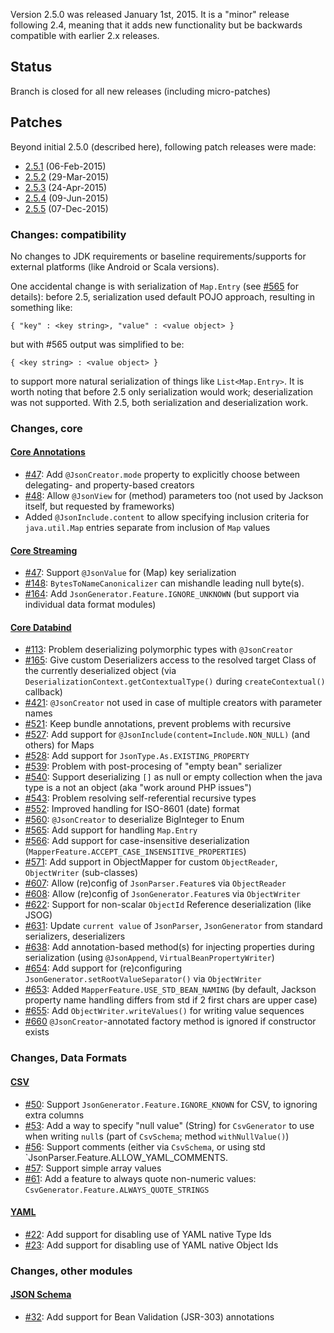 Version 2.5.0 was released January 1st, 2015.
It is a "minor" release following 2.4, meaning that it adds new functionality but be backwards compatible with earlier 2.x releases.

## Status

Branch is closed for all new releases (including micro-patches)

## Patches

Beyond initial 2.5.0 (described here), following patch releases were made:

* [2.5.1](Jackson-Release-2.5.1) (06-Feb-2015)
* [2.5.2](Jackson-Release-2.5.2) (29-Mar-2015)
* [2.5.3](Jackson-Release-2.5.3) (24-Apr-2015)
* [2.5.4](Jackson-Release-2.5.4) (09-Jun-2015)
* [2.5.5](Jackson-Release-2.5.5) (07-Dec-2015)

### Changes: compatibility

No changes to JDK requirements or baseline requirements/supports for external platforms (like Android or Scala versions).

One accidental change is with serialization of `Map.Entry` (see [#565](../../jackson-databind/issues/565) for details): before 2.5, serialization used default POJO approach, resulting in something like:

```
{ "key" : <key string>, "value" : <value object> }
```

but with #565 output was simplified to be:

```
{ <key string> : <value object> }
```

to support more natural serialization of things like `List<Map.Entry>`.
It is worth noting that before 2.5 only serialization would work; deserialization was not supported.
With 2.5, both serialization and deserialization work.

### Changes, core

#### [Core Annotations](../../jackson-annotations)

* [#47](../../jackson-annotations/issues/47): Add `@JsonCreator.mode` property to explicitly choose between delegating- and property-based creators
* [#48](../../jackson-annotations/issues/48): Allow `@JsonView` for (method) parameters too (not used by Jackson itself, but requested by frameworks)
* Added `@JsonInclude.content` to allow specifying inclusion criteria for `java.util.Map` entries separate from inclusion of `Map` values

#### [Core Streaming](../../jackson-core)

* [#47](../../jackson-core/issues/47): Support `@JsonValue` for (Map) key serialization
* [#148](../../jackson-core/issues/148): `BytesToNameCanonicalizer` can mishandle leading null byte(s).
* [#164](../../jackson-core/issues/164): Add `JsonGenerator.Feature.IGNORE_UNKNOWN` (but support via individual data format modules)

#### [Core Databind](../../jackson-databind)

* [#113](../../jackson-databind/issues/113): Problem deserializing polymorphic types with `@JsonCreator`
* [#165](../../jackson-databind/issues/165): Give custom Deserializers access to the resolved target Class of the currently deserialized object (via `DeserializationContext.getContextualType()` during `createContextual()` callback)
* [#421](../../jackson-databind/issues/421): `@JsonCreator` not used in case of multiple creators with parameter names
* [#521](../../jackson-databind/issues/521): Keep bundle annotations, prevent problems with recursive
* [#527](../../jackson-databind/issues/527): Add support for `@JsonInclude(content=Include.NON_NULL)` (and others) for Maps
* [#528](../../jackson-databind/issues/528): Add support for `JsonType.As.EXISTING_PROPERTY`
* [#539](../../jackson-databind/issues/539): Problem with post-procesing of "empty bean" serializer
* [#540](../../jackson-databind/issues/540): Support deserializing `[]` as null or empty collection when the java type is a not an object (aka "work around PHP issues")
* [#543](../../jackson-databind/issues/543): Problem resolving self-referential recursive types
* [#552](../../jackson-databind/issues/552): Improved handling for ISO-8601 (date) format
* [#560](../../jackson-databind/issues/560): `@JsonCreator` to deserialize BigInteger to Enum
* [#565](../../jackson-databind/issues/565): Add support for handling `Map.Entry`
* [#566](../../jackson-databind/issues/566): Add support for case-insensitive deserialization (`MapperFeature.ACCEPT_CASE_INSENSITIVE_PROPERTIES`)
* [#571](../../jackson-databind/issues/571): Add support in ObjectMapper for custom `ObjectReader`, `ObjectWriter` (sub-classes)
* [#607](../../jackson-databind/issues/607): Allow (re)config of `JsonParser.Feature`s via `ObjectReader`
* [#608](../../jackson-databind/issues/608): Allow (re)config of `JsonGenerator.Feature`s via `ObjectWriter`
* [#622](../../jackson-databind/issues/622): Support for non-scalar `ObjectId` Reference deserialization (like JSOG)
* [#631](../../jackson-databind/issues/631): Update `current value` of `JsonParser`, `JsonGenerator` from standard serializers, deserializers
* [#638](../../jackson-databind/issues/638): Add annotation-based method(s) for injecting properties during serialization (using `@JsonAppend`, `VirtualBeanPropertyWriter`)
* [#654](../../jackson-databind/issues/654): Add support for (re)configuring `JsonGenerator.setRootValueSeparator()` via `ObjectWriter`
* [#653](../../jackson-databind/issues/653): Added `MapperFeature.USE_STD_BEAN_NAMING` (by default, Jackson property name handling differs from std if 2 first chars are upper case)
* [#655](../../jackson-databind/issues/655): Add `ObjectWriter.writeValues()` for writing value sequences
* [#660](../../jackson-databind/issues/660) `@JsonCreator`-annotated factory method is ignored if constructor exists

### Changes, Data Formats

#### [CSV](../../jackson-dataformat-csv)

* [#50](../../jackson-dataformat-csv/issues/50): Support `JsonGenerator.Feature.IGNORE_KNOWN` for CSV, to ignoring extra columns
* [#53](../../jackson-dataformat-csv/issues/53): Add a way to specify "null value" (String) for `CsvGenerator` to use when writing `null`s (part of `CsvSchema`; method `withNullValue()`)
* [#56](../../jackson-dataformat-csv/issues/56): Support comments (either via `CsvSchema`, or using std `JsonParser.Feature.ALLOW_YAML_COMMENTS.
* [#57](../../jackson-dataformat-csv/issues/57): Support simple array values
* [#61](../../jackson-dataformat-csv/issues/61): Add a feature to always quote non-numeric values: `CsvGenerator.Feature.ALWAYS_QUOTE_STRINGS`

#### [YAML](../../jackson-dataformat-yaml)

* [#22](../../jackson-dataformat-yaml/issues/22): Add support for disabling use of YAML native Type Ids 
* [#23](../../jackson-dataformat-yaml/issues/23): Add support for disabling use of YAML native Object Ids 

### Changes, other modules

#### [JSON Schema](../../jackson-module-jsonSchema)

* [#32](../../jackson-module-jsonSchema/issues/32): Add support for Bean Validation (JSR-303) annotations